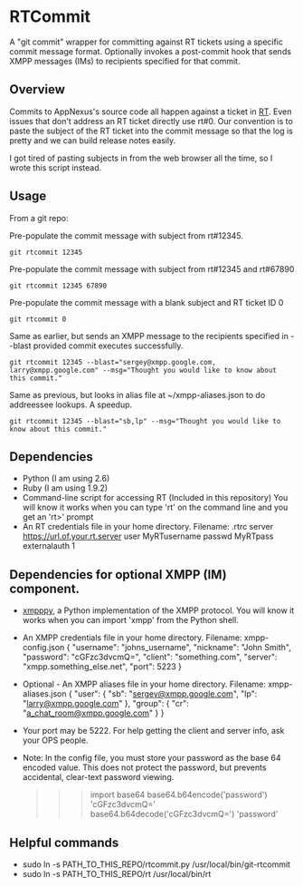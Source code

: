 # RTCommit

A "git commit" wrapper for committing against RT tickets using a specific commit message format.
Optionally invokes a post-commit hook that sends XMPP messages (IMs) to recipients specified for that commit.

## Overview

Commits to AppNexus's source code all happen against a ticket in [RT](http://bestpractical.com/rt/).
Even issues that don't address an RT ticket directly use rt#0.  Our convention
is to paste the subject of the RT ticket into the commit message
so that the log is pretty and we can build release notes easily.

I got tired of pasting subjects in from the web browser all the time, so I wrote this script instead.

## Usage

From a git repo:

Pre-populate the commit message with subject from rt#12345.

	git rtcommit 12345

Pre-populate the commit message with subject from rt#12345 and rt#67890

	git rtcommit 12345 67890

Pre-populate the commit message with a blank subject and RT ticket ID 0

	git rtcommit 0

Same as earlier, but sends an XMPP message to the recipients specified in --blast provided commit executes successfully.

	git rtcommit 12345 --blast="sergey@xmpp.google.com, larry@xmpp.google.com" --msg="Thought you would like to know about this commit."

Same as previous, but looks in alias file at ~/xmpp-aliases.json to do addreessee lookups.  A speedup.

	git rtcommit 12345 --blast="sb,lp" --msg="Thought you would like to know about this commit."

## Dependencies

*  Python (I am using 2.6)
*  Ruby (I am using 1.9.2)
*  Command-line script for accessing RT (Included in this repository)
		You will know it works when you can type 'rt' on
		the command line and you get an 'rt>' prompt
*  An RT credentials file in your home directory.  Filename: .rtrc
		server https://url.of.your.rt.server
		user MyRTusername
		passwd MyRTpass
		externalauth 1

## Dependencies for optional XMPP (IM) component.

* [xmpppy](http://xmpppy.sourceforge.net/), a Python implementation of the XMPP protocol.  You will know it works when you can import 'xmpp' from the Python shell.
* An XMPP credentials file in your home directory.  Filename: xmpp-config.json
	{
	"username": "johns_username",
	"nickname": "John Smith",
	"password": "cGFzc3dvcmQ=",
	"client": "something.com",
	"server": "xmpp.something_else.net",
	"port": 5223
	}

* Optional - An XMPP aliases file in your home directory.  Filename: xmpp-aliases.json
	{
		"user": {
			"sb": "sergey@xmpp.google.com",
			"lp": "larry@xmpp.google.com"
		},
		"group": {
			"cr": "a_chat_room@xmpp.google.com"
		}
	}

* Your port may be 5222.  For help getting the client and server info, ask your OPS people.
* Note: In the config file, you must store your password as the base 64 encoded value.  This does not protect the password, but prevents accidental, clear-text password viewing.

	>>> import base64
	>>> base64.b64encode('password')
	'cGFzc3dvcmQ='
	>>> base64.b64decode('cGFzc3dvcmQ=')
	'password'

## Helpful commands

*  sudo ln -s PATH_TO_THIS_REPO/rtcommit.py /usr/local/bin/git-rtcommit
*  sudo ln -s PATH_TO_THIS_REPO/rt /usr/local/bin/rt
